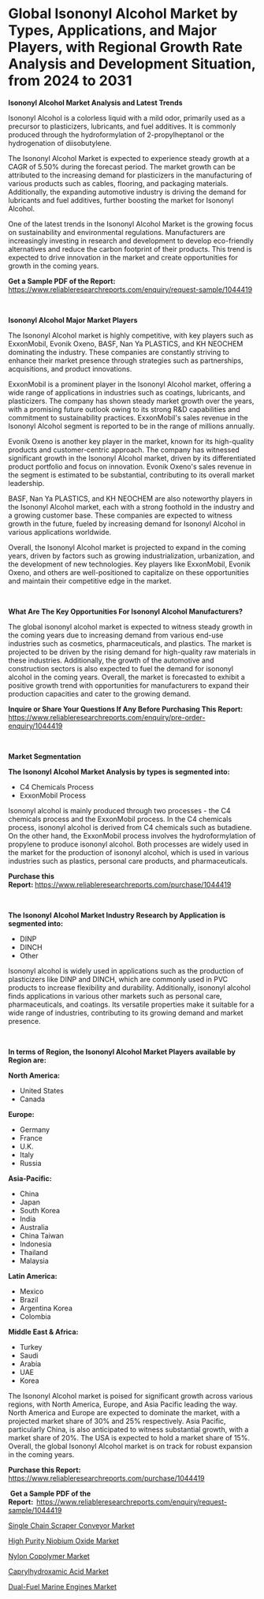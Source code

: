 <p><h1>Global Isononyl Alcohol Market by Types, Applications, and Major Players, with Regional Growth Rate Analysis and Development Situation, from 2024 to 2031</h1></p><p><strong>Isononyl Alcohol Market Analysis and Latest Trends</strong></p>
<p><p>Isononyl Alcohol is a colorless liquid with a mild odor, primarily used as a precursor to plasticizers, lubricants, and fuel additives. It is commonly produced through the hydroformylation of 2-propylheptanol or the hydrogenation of diisobutylene.</p><p>The Isononyl Alcohol Market is expected to experience steady growth at a CAGR of 5.50% during the forecast period. The market growth can be attributed to the increasing demand for plasticizers in the manufacturing of various products such as cables, flooring, and packaging materials. Additionally, the expanding automotive industry is driving the demand for lubricants and fuel additives, further boosting the market for Isononyl Alcohol.</p><p>One of the latest trends in the Isononyl Alcohol Market is the growing focus on sustainability and environmental regulations. Manufacturers are increasingly investing in research and development to develop eco-friendly alternatives and reduce the carbon footprint of their products. This trend is expected to drive innovation in the market and create opportunities for growth in the coming years.</p></p>
<p><strong>Get a Sample PDF of the Report:&nbsp;</strong> <a href="https://www.reliableresearchreports.com/enquiry/request-sample/1044419">https://www.reliableresearchreports.com/enquiry/request-sample/1044419</a></p>
<p>&nbsp;</p>
<p><strong>Isononyl Alcohol Major Market Players</strong></p>
<p><p>The Isononyl Alcohol market is highly competitive, with key players such as ExxonMobil, Evonik Oxeno, BASF, Nan Ya PLASTICS, and KH NEOCHEM dominating the industry. These companies are constantly striving to enhance their market presence through strategies such as partnerships, acquisitions, and product innovations.</p><p>ExxonMobil is a prominent player in the Isononyl Alcohol market, offering a wide range of applications in industries such as coatings, lubricants, and plasticizers. The company has shown steady market growth over the years, with a promising future outlook owing to its strong R&D capabilities and commitment to sustainability practices. ExxonMobil's sales revenue in the Isononyl Alcohol segment is reported to be in the range of millions annually.</p><p>Evonik Oxeno is another key player in the market, known for its high-quality products and customer-centric approach. The company has witnessed significant growth in the Isononyl Alcohol market, driven by its differentiated product portfolio and focus on innovation. Evonik Oxeno's sales revenue in the segment is estimated to be substantial, contributing to its overall market leadership.</p><p>BASF, Nan Ya PLASTICS, and KH NEOCHEM are also noteworthy players in the Isononyl Alcohol market, each with a strong foothold in the industry and a growing customer base. These companies are expected to witness growth in the future, fueled by increasing demand for Isononyl Alcohol in various applications worldwide.</p><p>Overall, the Isononyl Alcohol market is projected to expand in the coming years, driven by factors such as growing industrialization, urbanization, and the development of new technologies. Key players like ExxonMobil, Evonik Oxeno, and others are well-positioned to capitalize on these opportunities and maintain their competitive edge in the market.</p></p>
<p>&nbsp;</p>
<p><strong>What Are The Key Opportunities For Isononyl Alcohol Manufacturers?</strong></p>
<p><p>The global isononyl alcohol market is expected to witness steady growth in the coming years due to increasing demand from various end-use industries such as cosmetics, pharmaceuticals, and plastics. The market is projected to be driven by the rising demand for high-quality raw materials in these industries. Additionally, the growth of the automotive and construction sectors is also expected to fuel the demand for isononyl alcohol in the coming years. Overall, the market is forecasted to exhibit a positive growth trend with opportunities for manufacturers to expand their production capacities and cater to the growing demand.</p></p>
<p><strong>Inquire or Share Your Questions If Any Before Purchasing This Report:</strong> <a href="https://www.reliableresearchreports.com/enquiry/pre-order-enquiry/1044419">https://www.reliableresearchreports.com/enquiry/pre-order-enquiry/1044419</a></p>
<p>&nbsp;</p>
<p><strong>Market Segmentation</strong></p>
<p><strong>The Isononyl Alcohol Market Analysis by types is segmented into:</strong></p>
<p><ul><li>C4 Chemicals Process</li><li>ExxonMobil Process</li></ul></p>
<p><p>Isononyl alcohol is mainly produced through two processes - the C4 chemicals process and the ExxonMobil process. In the C4 chemicals process, isononyl alcohol is derived from C4 chemicals such as butadiene. On the other hand, the ExxonMobil process involves the hydroformylation of propylene to produce isononyl alcohol. Both processes are widely used in the market for the production of isononyl alcohol, which is used in various industries such as plastics, personal care products, and pharmaceuticals.</p></p>
<p><strong>Purchase this Report:&nbsp;</strong><a href="https://www.reliableresearchreports.com/purchase/1044419">https://www.reliableresearchreports.com/purchase/1044419</a></p>
<p>&nbsp;</p>
<p><strong>The Isononyl Alcohol Market Industry Research by Application is segmented into:</strong></p>
<p><ul><li>DINP</li><li>DINCH</li><li>Other</li></ul></p>
<p><p>Isononyl alcohol is widely used in applications such as the production of plasticizers like DINP and DINCH, which are commonly used in PVC products to increase flexibility and durability. Additionally, isononyl alcohol finds applications in various other markets such as personal care, pharmaceuticals, and coatings. Its versatile properties make it suitable for a wide range of industries, contributing to its growing demand and market presence.</p></p>
<p>&nbsp;</p>
<p><strong>In terms of Region, the Isononyl Alcohol Market Players available by Region are:</strong></p>
<p>
    <p> <strong> North America: </strong>
        <ul>
            <li>United States</li>
            <li>Canada</li>
        </ul>
        </p> 
    <p> <strong> Europe: </strong>
        <ul>
            <li>Germany</li>
            <li>France</li>
            <li>U.K.</li>
            <li>Italy</li>
            <li>Russia</li>
        </ul>
        </p> 
    <p> <strong> Asia-Pacific: </strong>
        <ul>
            <li>China</li>
            <li>Japan</li>
            <li>South Korea</li>
            <li>India</li>
            <li>Australia</li>
            <li>China Taiwan</li>
            <li>Indonesia</li>
            <li>Thailand</li>
            <li>Malaysia</li>
        </ul>
        </p> 
    <p> <strong> Latin America: </strong>
        <ul>
            <li>Mexico</li>
            <li>Brazil</li>
            <li>Argentina Korea</li>
            <li>Colombia</li>
        </ul>
        </p> 
    <p> <strong> Middle East & Africa: </strong>
        <ul>
            <li>Turkey</li>
            <li>Saudi</li>
            <li>Arabia</li>
            <li>UAE</li>
            <li>Korea</li>
        </ul>
    </p>
    </p>
<p><p>The Isononyl Alcohol market is poised for significant growth across various regions, with North America, Europe, and Asia Pacific leading the way. North America and Europe are expected to dominate the market, with a projected market share of 30% and 25% respectively. Asia Pacific, particularly China, is also anticipated to witness substantial growth, with a market share of 20%. The USA is expected to hold a market share of 15%. Overall, the global Isononyl Alcohol market is on track for robust expansion in the coming years.</p></p>
<p><strong>Purchase this Report: </strong><a href="https://www.reliableresearchreports.com/purchase/1044419">https://www.reliableresearchreports.com/purchase/1044419</a></p>
<p>&nbsp;<strong>Get a Sample PDF of the Report:&nbsp;&nbsp;</strong><a href="https://www.reliableresearchreports.com/enquiry/request-sample/1044419">https://www.reliableresearchreports.com/enquiry/request-sample/1044419</a></p>
<p><strong></strong></p>
<p><p><a href="https://issuu.com/reportprime-2/docs/single-chain-scraper-conveyor-market-size-2030.ppt">Single Chain Scraper Conveyor Market</a></p><p><a href="https://faithful-glue-af3.notion.site/High-Purity-Niobium-Oxide-Market-Research-Report-Provides-Critical-Insights-that-can-help-Shape-Busi-80760067f3eb41a39182030f1fd98b0d">High Purity Niobium Oxide Market</a></p><p><a href="https://github.com/jaidynmorantestelletmjzya/Market-Research-Report-List-1/blob/main/nylon-copolymer-market.md">Nylon Copolymer Market</a></p><p><a href="https://github.com/juniordelafrance/Market-Research-Report-List-2/blob/main/caprylhydroxamic-acid-market.md">Caprylhydroxamic Acid Market</a></p><p><a href="https://issuu.com/reportprime-2/docs/dual-fuel-marine-engines-market-size-2030.pptx">Dual-Fuel Marine Engines Market</a></p></p>